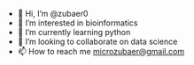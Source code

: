 - 👋 Hi, I’m @zubaer0
- 👀 I’m interested in bioinformatics
- 🌱 I’m currently learning python
- 💞️ I’m looking to collaborate on data science
- 📫 How to reach me microzubaer@gmail.com

<!---
zubaer0/zubaer0 is a ✨ special ✨ repository because its `README.md` (this file) appears on your GitHub profile.
You can click the Preview link to take a look at your changes.
--->
